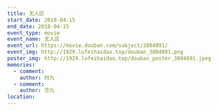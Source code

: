 ```yaml
---
title: 无人区
start_date: 2018-04-15
end_date: 2018-04-15
event_type: movie
event_name: 无人区
event_url: https://movie.douban.com/subject/3804891/
event_img: http://1929.lufeihaidao.top/douban_3804891.png
poster_img: http://1929.lufeihaidao.top/douban_poster_3804891.jpeg
memories:
  - comment: 
    author: 时九
  - comment: 
    author: 念九
location: 
---
```

